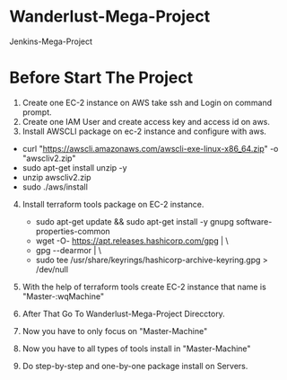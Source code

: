 # Wanderlust-Mega-Project
Jenkins-Mega-Project
# Before Start The Project
1) Create one EC-2 instance on AWS take ssh and Login on command prompt.
2) Create one IAM User and create access key and access id on aws.
3) Install AWSCLI package on ec-2 instance and configure with aws.
 * curl "https://awscli.amazonaws.com/awscli-exe-linux-x86_64.zip" -o "awscliv2.zip"
 * sudo apt-get install unzip -y
 * unzip awscliv2.zip
 * sudo ./aws/install
4) Install terraform tools package on EC-2 instance.
   * sudo apt-get update && sudo apt-get install -y gnupg software-properties-common
   * wget -O- https://apt.releases.hashicorp.com/gpg | \
   * gpg --dearmor | \
   * sudo tee /usr/share/keyrings/hashicorp-archive-keyring.gpg > /dev/null

6) With the help of terraform tools create EC-2 instance that name is "Master-:wqMachine"
7) After That Go To Wanderlust-Mega-Project Direcctory.
8) Now you have to only focus on "Master-Machine"
9) Now you have to all types of tools install in "Master-Machine"
10) Do step-by-step and one-by-one package install on Servers.
